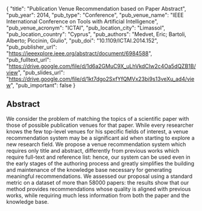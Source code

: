 {
  "title": "Publication Venue Recommendation based on Paper Abstract",
  "pub_year": 2014,
  "pub_type": "Conference",
  "pub_venue_name": "IEEE International Conference on Tools with Artificial Intelligence",
  "pub_venue_acronym": "ICTAI",
  "pub_location_city": "Limassol",
  "pub_location_country": "Cyprus",
  "pub_authors": "Medvet, Eric; Bartoli, Alberto; Piccinin, Giulio",
  "pub_doi": "10.1109/ICTAI.2014.152",
  "pub_publisher_url": "https://ieeexplore.ieee.org/abstract/document/6984588",
  "pub_fulltext_url": "https://drive.google.com/file/d/1d6a2GMuC9X_uLhVkdCIw2c4Oa5dQZB1B/view",
  "pub_slides_url": "https://drive.google.com/file/d/1kt7dgo2SxfYfQMVx23bi9s13veXu_ad4/view",
  "pub_important": false
}

## Abstract
We consider the problem of matching the topics of a scientific paper with those of possible publication venues for that paper. While every researcher knows the few top-level venues for his specific fields of interest, a venue recommendation system may be a significant aid when starting to explore a new research field. We propose a venue recommendation system which requires only title and abstract, differently from previous works which require full-text and reference list: hence, our system can be used even in the early stages of the authoring process and greatly simplifies the building and maintenance of the knowledge base necessary for generating meaningful recommendations. We assessed our proposal using a standard metric on a dataset of more than 58000 papers: the results show that our method provides recommendations whose quality is aligned with previous works, while requiring much less information from both the paper and the knowledge base.
